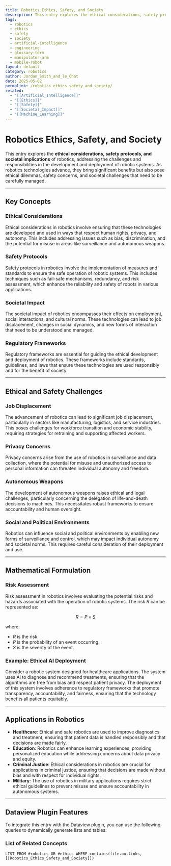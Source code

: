 ```yaml
---
title: Robotics Ethics, Safety, and Society
description: This entry explores the ethical considerations, safety protocols, and societal implications of robotics, addressing the challenges and responsibilities in the development and deployment of robotic systems.
tags:
  - robotics
  - ethics
  - safety
  - society
  - artificial-intelligence
  - engineering
  - glossary-term
  - manipulator-arm
  - mobile-robot
layout: default
category: robotics
author: Jordan_Smith_and_le_Chat
date: 2025-05-02
permalink: /robotics_ethics_safety_and_society/
related:
  - "[[Artificial_Intelligence]]"
  - "[[Ethics]]"
  - "[[Safety]]"
  - "[[Societal_Impact]]"
  - "[[Machine_Learning]]"
---
```


# Robotics Ethics, Safety, and Society

This entry explores the **ethical considerations, safety protocols, and societal implications** of robotics, addressing the challenges and responsibilities in the development and deployment of robotic systems. As robotics technologies advance, they bring significant benefits but also pose ethical dilemmas, safety concerns, and societal challenges that need to be carefully managed.

---

## Key Concepts

### Ethical Considerations

Ethical considerations in robotics involve ensuring that these technologies are developed and used in ways that respect human rights, privacy, and autonomy. This includes addressing issues such as bias, discrimination, and the potential for misuse in areas like surveillance and autonomous weapons.

### Safety Protocols

Safety protocols in robotics involve the implementation of measures and standards to ensure the safe operation of robotic systems. This includes techniques such as fail-safe mechanisms, redundancy, and risk assessment, which enhance the reliability and safety of robots in various applications.

### Societal Impact

The societal impact of robotics encompasses their effects on employment, social interactions, and cultural norms. These technologies can lead to job displacement, changes in social dynamics, and new forms of interaction that need to be understood and managed.

### Regulatory Frameworks

Regulatory frameworks are essential for guiding the ethical development and deployment of robotics. These frameworks include standards, guidelines, and laws that ensure these technologies are used responsibly and for the benefit of society.

---

## Ethical and Safety Challenges

### Job Displacement

The advancement of robotics can lead to significant job displacement, particularly in sectors like manufacturing, logistics, and service industries. This poses challenges for workforce transition and economic stability, requiring strategies for retraining and supporting affected workers.

### Privacy Concerns

Privacy concerns arise from the use of robotics in surveillance and data collection, where the potential for misuse and unauthorized access to personal information can threaten individual autonomy and freedom.

### Autonomous Weapons

The development of autonomous weapons raises ethical and legal challenges, particularly concerning the delegation of life-and-death decisions to machines. This necessitates robust frameworks to ensure accountability and human oversight.

### Social and Political Environments

Robotics can influence social and political environments by enabling new forms of surveillance and control, which may impact individual autonomy and societal norms. This requires careful consideration of their deployment and use.

---

## Mathematical Formulation

### Risk Assessment

Risk assessment in robotics involves evaluating the potential risks and hazards associated with the operation of robotic systems. The risk $R$ can be represented as:

$$
R = P \times S
$$

where:
- $R$ is the risk.
- $P$ is the probability of an event occurring.
- $S$ is the severity of the event.

### Example: Ethical AI Deployment

Consider a robotic system designed for healthcare applications. The system uses AI to diagnose and recommend treatments, ensuring that the algorithms are free from bias and respect patient privacy. The deployment of this system involves adherence to regulatory frameworks that promote transparency, accountability, and fairness, ensuring that the technology benefits all patients equitably.

---

## Applications in Robotics

- **Healthcare**: Ethical and safe robotics are used to improve diagnostics and treatment, ensuring that patient data is handled responsibly and that decisions are made fairly.
- **Education**: Robotics can enhance learning experiences, providing personalized education while addressing concerns about data privacy and equity.
- **Criminal Justice**: Ethical considerations in robotics are crucial for applications in criminal justice, ensuring that decisions are made without bias and with respect for individual rights.
- **Military**: The use of robotics in military applications requires strict ethical guidelines to prevent misuse and ensure accountability in autonomous systems.

---

## Dataview Plugin Features

To integrate this entry with the Dataview plugin, you can use the following queries to dynamically generate lists and tables:

### List of Related Concepts

```dataview
LIST FROM #robotics OR #ethics WHERE contains(file.outlinks, [[Robotics_Ethics_Safety_and_Society]])
